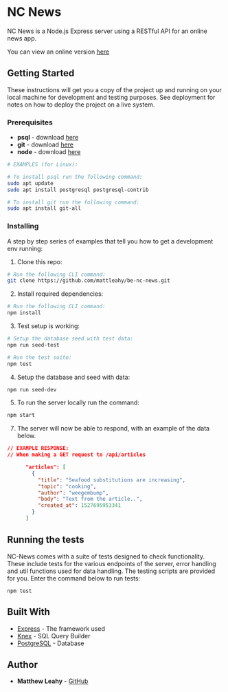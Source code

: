 # NC News

NC News is a Node.js Express server using a RESTful API for an online news app.

You can view an online version [here](https://matt-nc-news.herokuapp.com/)

## Getting Started

These instructions will get you a copy of the project up and running on your local machine for development and testing purposes. See deployment for notes on how to deploy the project on a live system.

### Prerequisites

- **psql** - download [here](https://www.postgresql.org/download/)
- **git** - download [here](https://git-scm.com/book/en/v2/Getting-Started-Installing-Git)
- **node** - download [here](https://nodejs.org/en/download/)

```bash
# EXAMPLES (for Linux):

# To install psql run the following command:
sudo apt update
sudo apt install postgresql postgresql-contrib

# To install git run the following command:
sudo apt install git-all
```

### Installing

A step by step series of examples that tell you how to get a development env running:

1. Clone this repo:

```bash
# Run the following CLI command:
git clone https://github.com/mattleahy/be-nc-news.git
```

2. Install required dependencies:

```bash
# Run the following CLI command:
npm install
```

3. Test setup is working:

```bash
# Setup the database seed with test data:
npm run seed-test

# Run the test suite:
npm test
```

4. Setup the database and seed with data:

```bash
npm run seed-dev
```

5. To run the server locally run the command:

```bash
npm start
```

7. The server will now be able to respond, with an example of the data below.

```json
// EXAMPLE RESPONSE:
// When making a GET request to /api/articles

      "articles": [
        {
          "title": "Seafood substitutions are increasing",
          "topic": "cooking",
          "author": "weegembump",
          "body": "Text from the article..",
          "created_at": 1527695953341
        }
      ]
```

## Running the tests

NC-News comes with a suite of tests designed to check functionality. These include tests for the various endpoints of the server, error handling and util functions used for data handling. The testing scripts are provided for you. Enter the command below to run tests:

```
npm test
```

## Built With

- [Express](https://expressjs.com/) - The framework used
- [Knex](http://knexjs.org/) - SQL Query Builder
- [PostgreSQL](https://www.postgresql.org/) - Database

## Author

- **Matthew Leahy** - [GitHub](https://github.com/mattleahy)
